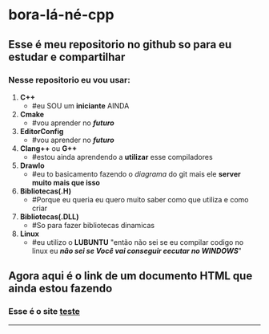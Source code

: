 # bora-lá-né-cpp
## Esse é meu repositorio no github so para eu estudar e compartilhar
### Nesse repositorio eu vou usar:
1. **C++**
    - \#eu SOU um **iniciante** AINDA
2. **Cmake**
    - \#vou aprender no ***futuro***
3. **EditorConfig**
    - \#vou aprender no ***futuro***
4. **Clang++** ou **G++**
    - \#estou ainda aprendendo a **utilizar** esse compiladores
5. **DrawIo**
    - \#eu to basicamento fazendo o *diagrama* do git mais ele **server muito mais que isso**
6. **Bibliotecas(.H)**
    - \#Porque eu queria eu quero muito saber como que utiliza e como criar
7. **Bibliotecas(.DLL)**
    - \#So para fazer bibliotecas dinamicas
8. **Linux**
    - \#eu utilizo o **LUBUNTU** "então não sei se eu compilar codigo no linux eu ***não sei se Você vai conseguir eecutar no WINDOWS***"
## Agora aqui é o link de um documento HTML **que ainda estou fazendo**
### Esse é o site [teste](html/site-de-test/index.html)
---
